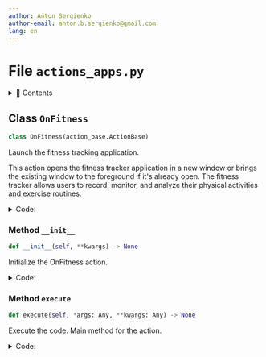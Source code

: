 ```yaml
---
author: Anton Sergienko
author-email: anton.b.sergienko@gmail.com
lang: en
---
```


# File `actions_apps.py`

<details>
<summary>📖 Contents</summary>

## Contents

- [Class `OnFitness`](#class-onfitness)
  - [Method `__init__`](#method-__init__)
  - [Method `execute`](#method-execute)

</details>

## Class `OnFitness`

```python
class OnFitness(action_base.ActionBase)
```

Launch the fitness tracking application.

This action opens the fitness tracker application in a new window or brings
the existing window to the foreground if it's already open. The fitness tracker
allows users to record, monitor, and analyze their physical activities and
exercise routines.

<details>
<summary>Code:</summary>

```python
class OnFitness(action_base.ActionBase):

    icon = "🏃🏻"
    title = "Fitness tracker 🔥"

    def __init__(self, **kwargs) -> None:  # noqa: ANN003
        """Initialize the OnFitness action."""
        super().__init__()
        self.parent = kwargs.get("parent")
        self.main_window = None

    def execute(self, *args: Any, **kwargs: Any) -> None:  # noqa: ARG002
        """Execute the code. Main method for the action."""
        if self.main_window is None or not isValid(self.main_window):
            self.main_window = main.MainWindow()

        self.main_window.show()
        self.main_window.raise_()
        self.main_window.activateWindow()
```

</details>

### Method `__init__`

```python
def __init__(self, **kwargs) -> None
```

Initialize the OnFitness action.

<details>
<summary>Code:</summary>

```python
def __init__(self, **kwargs) -> None:  # noqa: ANN003
        super().__init__()
        self.parent = kwargs.get("parent")
        self.main_window = None
```

</details>

### Method `execute`

```python
def execute(self, *args: Any, **kwargs: Any) -> None
```

Execute the code. Main method for the action.

<details>
<summary>Code:</summary>

```python
def execute(self, *args: Any, **kwargs: Any) -> None:  # noqa: ARG002
        if self.main_window is None or not isValid(self.main_window):
            self.main_window = main.MainWindow()

        self.main_window.show()
        self.main_window.raise_()
        self.main_window.activateWindow()
```

</details>
